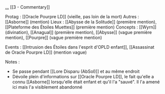 [...](https://docs.google.com/document/d/120r8ZKH44hue0vhRXYQfayxjcVbHwxlUyBotAPR9Xmg/edit?usp=drive_link)
[[3 - Commentary]]

Protag : [[Oracle Pourpre LD]] (vieille, pas loin de la mort)
Autres : [[Asborne]] (mention)
Lieux : [[Abysse de la Solitude]] (première mention), [[Plateforme des Étoiles Muettes]] (première mention)
Concepts : [[Wyrn]] (divination), [[Anagual]] (première mention), [[Abysse]] (vague première mention), [[Pourpre]] (vague première mention)

Events : [[Intrusion des Étoiles dans l'esprit d'OPLD enfant]], [[Assassinat de Oracle Pourpre LD]] (mention vague)

Notes : 
- Se passe pendant [[Lore Disparu (AbSol)]] et au même endroit
- Dévoile plein d'informations sur [[Oracle Pourpre LD]], le fait qu'elle a connu [[Asborne]] lorsqu'elle était enfant et qu'il l'a "sauvé". Il l'a amené ici mais l'a visiblement abandonné